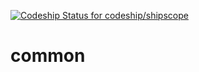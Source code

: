[![Codeship Status for codeship/shipscope](https://codeship.com/projects/604c5fc0-0c08-0135-fb77-6ed1ce50e9c7/status) ](https://app.codeship.com/projects/215197)


# common
